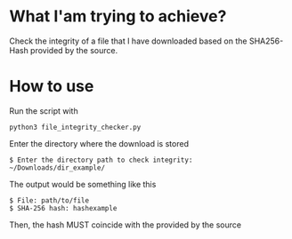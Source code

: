 # What I'am trying to achieve?

Check the integrity of a file that I have downloaded based on the SHA256-Hash provided by the source.


# How to use

Run the script with
```
python3 file_integrity_checker.py
```
Enter the directory where the download is stored
```
$ Enter the directory path to check integrity: ~/Downloads/dir_example/
```
The output would be something like this
```
$ File: path/to/file
$ SHA-256 hash: hashexample
```

Then, the hash MUST coincide with the provided by the source

